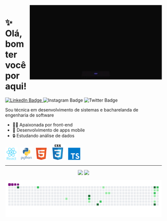 <img src = "giphy.webp" width = "425px" align = "right">

# ✨ Olá, bom ter você por aqui!
<div id="badges">
  <a href = "https://github.com/carosla">
    <img src="https://img.shields.io/badge/LinkedIn-blue?style=for-the-badge&logo=linkedin&logoColor=white" alt="LinkedIn Badge"/>
  </a>
  <img src="https://img.shields.io/badge/Instagram-E4405F?style=for-the-badge&logo=instagram&logoColor=white" alt="Instagram Badge"/>
  <img src="https://img.shields.io/badge/Facebook-1877F2?style=for-the-badge&logo=facebook&logoColor=white" alt="Twitter Badge"/>
</div>

Sou técnica em desenvolvimento de sistemas e bacharelanda de engenharia de software

- 👩‍💻 Apaixonada por front-end
- 📱 Desenvolvimento de apps mobile 
- 🔒 Estudando análise de dados

<div>
  <img src="https://github.com/devicons/devicon/blob/master/icons/react/react-original-wordmark.svg" title="React" alt="React" width="40" height="40"/>&nbsp;
  <img src="https://github.com/devicons/devicon/blob/master/icons/python/python-original-wordmark.svg" title="Oracle" alt="Oracle" width="40" height="40"/>&nbsp;
  <img src="https://github.com/devicons/devicon/blob/master/icons/html5/html5-original.svg" title="HTML5" alt="HTML" width="40" height="40"/>&nbsp;
  <img src="https://github.com/devicons/devicon/blob/master/icons/css3/css3-original-wordmark.svg" title="CSS" alt="CSS" width="50" height="50"/>&nbsp;
  <img src="https://github.com/devicons/devicon/blob/master/icons/typescript/typescript-original.svg" title="Typescript" alt="Typescript" width="40" height="40"/>&nbsp;
</div>

---
<div align = "center">
<img height = "200em" src="https://github-readme-stats.vercel.app/api/top-langs/?username=risoflorais&show_icons=true&theme=bear&count_private=true"/>
<img height = "200em" src="https://github-readme-stats.vercel.app/api?username=risoflorais&show_icons=true&show_icons=true&theme=bear&count_private=true" />
</div>

![snake gif](https://github.com/carosla/carosla/blob/output/github-contribution-grid-snake.gif)
